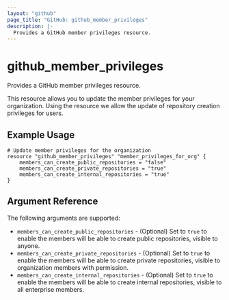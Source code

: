```yaml
---
layout: "github"
page_title: "GitHub: github_member_privileges"
description: |-
  Provides a GitHub member privileges resource.
---
```


# github_member_privileges 

Provides a GitHub member privileges resource.

This resource allows you to update the member privileges for your organization.
Using the resource we allow the update of repository creation privileges for users.

## Example Usage

```hcl
# Update member privileges for the organization
resource "github_member_privileges" "member_privileges_for_org" {
	members_can_create_public_repositories = "false"
	members_can_create_private_repositories = "true"
	members_can_create_internal_repositories = "true"
}
```

## Argument Reference

The following arguments are supported:

* `members_can_create_public_repositories` - (Optional) Set to `true` to enable the members will be able to create public repositories, visible to anyone.
* `members_can_create_private_repositories` - (Optional) Set to `true` to enable the members will be able to create private repositories, visible to organization members with permission.
* `members_can_create_internal_repositories` - (Optional) Set to `true` to enable the members will be able to create internal repositories, visible to all enterprise members.

